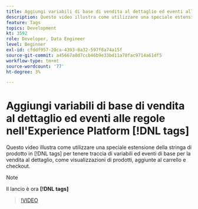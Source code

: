 ```yaml
---
title: Aggiungi variabili di base di vendita al dettaglio ed eventi alle regole nell'Experience Platform [!DNL tags]
description: Questo video illustra come utilizzare una speciale estensione della stringa di prodotto in [!DNL tags] per tenere traccia di variabili ed eventi di base per la vendita al dettaglio, come visualizzazioni di prodotti, aggiunte al carrello e checkout.
feature: Tags
topics: Development
kt: 3592
role: Developer, Data Engineer
level: Beginner
exl-id: cfddf957-20ca-4393-8a32-597f8a74a15f
source-git-commit: a45667a8d7ccb46b9e33bd11a78fac9714a61df5
workflow-type: tm+mt
source-wordcount: '77'
ht-degree: 3%

---
```


# Aggiungi variabili di base di vendita al dettaglio ed eventi alle regole nell&#39;Experience Platform [!DNL tags]

Questo video illustra come utilizzare una speciale estensione della stringa di prodotto in [!DNL tags] per tenere traccia di variabili ed eventi di base per la vendita al dettaglio, come visualizzazioni di prodotti, aggiunte al carrello e checkout.

>[!NOTE]
>
> Il lancio è ora **[!DNL tags]**

>[!VIDEO](https://video.tv.adobe.com/v/37370/?quality=12&learn=on&captions=ita)

